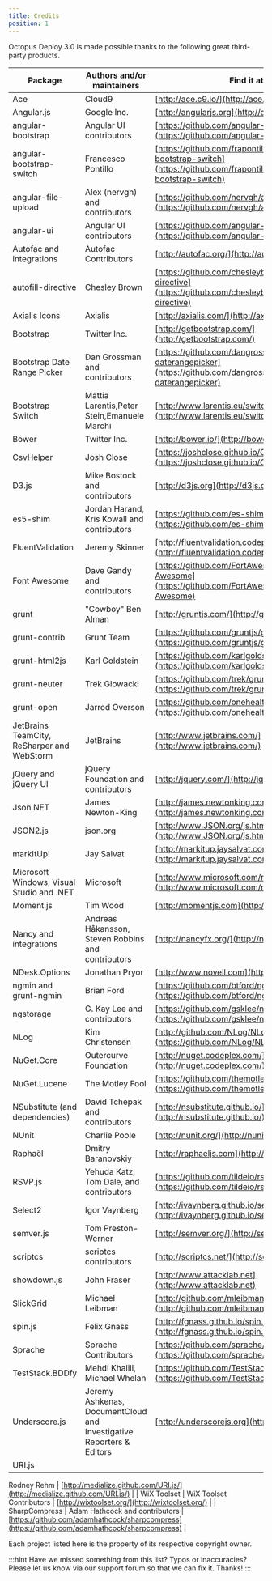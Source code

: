 ```yaml
---
title: Credits
position: 1
---
```


Octopus Deploy 3.0 is made possible thanks to the following great third-party products.

| Package | Authors and/or maintainers | Find it at... |
| --- | --- | --- |
| Ace | Cloud9 | [http://ace.c9.io/](http://ace.c9.io/) |
| Angular.js | Google Inc. | [http://angularjs.org](http://angularjs.org/) |
| angular-bootstrap | Angular UI contributors | [https://github.com/angular-ui/bootstrap](https://github.com/angular-ui/bootstrap) |
| angular-bootstrap-switch | Francesco Pontillo | [https://github.com/frapontillo/angular-bootstrap-switch](https://github.com/frapontillo/angular-bootstrap-switch) |
| angular-file-upload | Alex (nervgh) and contributors | [https://github.com/nervgh/angular-file-upload](https://github.com/nervgh/angular-file-upload) |
| angular-ui | Angular UI contributors | [https://github.com/angular-ui](https://github.com/angular-ui) |
| Autofac and integrations | Autofac Contributors | [http://autofac.org/](http://autofac.org/) |
| autofill-directive | Chesley Brown | [https://github.com/chesleybrown/autofill-directive](https://github.com/chesleybrown/autofill-directive) |
| Axialis Icons | Axialis | [http://axialis.com/](http://axialis.com/) |
| Bootstrap | Twitter Inc. | [http://getbootstrap.com/](http://getbootstrap.com/) |
| Bootstrap Date Range Picker | Dan Grossman and contributors | [https://github.com/dangrossman/bootstrap-daterangepicker](https://github.com/dangrossman/bootstrap-daterangepicker) |
| Bootstrap Switch | Mattia Larentis,Peter Stein,Emanuele Marchi | [http://www.larentis.eu/switch/](http://www.larentis.eu/switch/) |
| Bower | Twitter Inc. | [http://bower.io/](http://bower.io/) |
| CsvHelper | Josh Close | [https://joshclose.github.io/CsvHelper/](https://joshclose.github.io/CsvHelper/) |
| D3.js | Mike Bostock and contributors | [http://d3js.org](http://d3js.org)/ |
| es5-shim | Jordan Harand, Kris Kowall and contributors | [https://github.com/es-shims/es5-shim](https://github.com/es-shims/es5-shim) |
| FluentValidation | Jeremy Skinner | [http://fluentvalidation.codeplex.com/](http://fluentvalidation.codeplex.com/) |
| Font Awesome | Dave Gandy and contributors | [https://github.com/FortAwesome/Font-Awesome](https://github.com/FortAwesome/Font-Awesome) |
| grunt | "Cowboy" Ben Alman | [http://gruntjs.com/](http://gruntjs.com/) |
| grunt-contrib | Grunt Team | [https://github.com/gruntjs/grunt-contrib-clean](https://github.com/gruntjs/grunt-contrib-clean) |
| grunt-html2js | Karl Goldstein | [https://github.com/karlgoldstein/grunt-html2js](https://github.com/karlgoldstein/grunt-html2js) |
| grunt-neuter | Trek Glowacki | [https://github.com/trek/grunt-neuter](https://github.com/trek/grunt-neuter) |
| grunt-open | Jarrod Overson | [https://github.com/onehealth/grunt-open](https://github.com/onehealth/grunt-open) |
| JetBrains TeamCity,  ReSharper and WebStorm | JetBrains | [http://www.jetbrains.com/](http://www.jetbrains.com/) |
| jQuery and jQuery UI | jQuery Foundation and contributors | [http://jquery.com/](http://jquery.com/) |
| Json.NET | James Newton-King | [http://james.newtonking.com/json](http://james.newtonking.com/json) |
| JSON2.js | json.org | [http://www.JSON.org/js.html](http://www.JSON.org/js.html) |
| markItUp! | Jay Salvat | [http://markitup.jaysalvat.com/](http://markitup.jaysalvat.com/) |
| Microsoft Windows, Visual Studio and .NET | Microsoft | [http://www.microsoft.com/net](http://www.microsoft.com/net) |
| Moment.js | Tim Wood | [http://momentjs.com](http://momentjs.com) |
| Nancy and integrations | Andreas Håkansson, Steven Robbins and contributors | [http://nancyfx.org/](http://nancyfx.org/) |
| NDesk.Options | Jonathan Pryor | [http://www.novell.com](http://www.novell.com/) |
| ngmin and grunt-ngmin | Brian Ford | [https://github.com/btford/ngmin](https://github.com/btford/ngmin) |
| ngstorage | G. Kay Lee and contributors | [https://github.com/gsklee/ngStorage](https://github.com/gsklee/ngStorage) |
| NLog | Kim Christensen | [http://github.com/NLog/NLog/](https://github.com/NLog/NLog/) |
| NuGet.Core | Outercurve Foundation | [http://nuget.codeplex.com/](http://nuget.codeplex.com/) |
| NuGet.Lucene | The Motley Fool | [https://github.com/themotleyfool/NuGet.Lucene](https://github.com/themotleyfool/NuGet.Lucene) |
| NSubstitute (and dependencies) | David Tchepak and contributors | [http://nsubstitute.github.io/](http://nsubstitute.github.io/) |
| NUnit | Charlie Poole | [http://nunit.org/](http://nunit.org/) |
| Raphaël | Dmitry Baranovskiy | [http://raphaeljs.com](http://raphaeljs.com/) |
| RSVP.js | Yehuda Katz, Tom Dale, and contributors | [https://github.com/tildeio/rsvp.js](https://github.com/tildeio/rsvp.js) |
| Select2 | Igor Vaynberg | [http://ivaynberg.github.io/select2/](http://ivaynberg.github.io/select2/) |
| semver.js | Tom Preston-Werner | [http://semver.org/](http://semver.org/) |
| scriptcs | scriptcs contributors | [http://scriptcs.net/](http://scriptcs.net/) |
| showdown.js | John Fraser | [http://www.attacklab.net](http://www.attacklab.net) |
| SlickGrid | Michael Leibman | [http://github.com/mleibman/slickgrid](http://github.com/mleibman/slickgrid) |
| spin.js | Felix Gnass | [http://fgnass.github.io/spin.js/](http://fgnass.github.io/spin.js/) |
| Sprache | Sprache Contributors | [https://github.com/sprache/sprache](https://github.com/sprache/sprache) |
| TestStack.BDDfy | Mehdi Khalili, Michael Whelan | [https://github.com/TestStack/TestStack.BDDfy](https://github.com/TestStack/TestStack.BDDfy) |
| Underscore.js | Jeremy Ashkenas, DocumentCloud and Investigative Reporters & Editors | [http://underscorejs.org](http://underscorejs.org) |
| URI.js | 

Rodney Rehm
 | [http://medialize.github.com/URI.js/](http://medialize.github.com/URI.js/) |
| WiX Toolset | WiX Toolset Contributors | [http://wixtoolset.org/](http://wixtoolset.org/) |
| SharpCompress | Adam Hathcock and contributors | [https://github.com/adamhathcock/sharpcompress](https://github.com/adamhathcock/sharpcompress) |

Each project listed here is the property of its respective copyright owner.

:::hint
Have we missed something from this list? Typos or inaccuracies? Please let us know via our support forum so that we can fix it. Thanks!
:::
